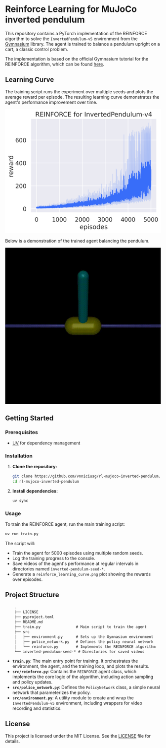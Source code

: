 # Reinforce Learning for MuJoCo inverted pendulum

This repository contains a PyTorch implementation of the REINFORCE algorithm to solve the `InvertedPendulum-v5` environment from the [Gymnasium](https://gymnasium.farama.org/) library. The agent is trained to balance a pendulum upright on a cart, a classic control problem.

The implementation is based on the official Gymnasium tutorial for the REINFORCE algorithm, which can be found [here](https://gymnasium.farama.org/v0.27.0/tutorials/reinforce_invpend_gym_v26/).

## Learning Curve

The training script runs the experiment over multiple seeds and plots the average reward per episode. The resulting learning curve demonstrates the agent's performance improvement over time.

![Learning Curve](assets/reinforce_learning_curve.png)

Below is a demonstration of the trained agent balancing the pendulum.

![Agent Training](assets/reinforce_training.gif)

## Getting Started

### Prerequisites

- [UV](https://docs.astral.sh/uv/getting-started/installation/) for dependency management

### Installation

1.  **Clone the repository:**

    ```bash
    git clone https://github.com/vnniciusg/rl-mujoco-inverted-pendulum.git
    cd rl-mujoco-inverted-pendulum
    ```

2.  **Install dependencies:**

    ```bash
    uv sync
    ```

### Usage

To train the REINFORCE agent, run the main training script:

```bash
uv run train.py
```

The script will:

- Train the agent for 5000 episodes using multiple random seeds.
- Log the training progress to the console.
- Save videos of the agent's performance at regular intervals in directories named `inverted-pendulum-seed-*`.
- Generate a `reinforce_learning_curve.png` plot showing the rewards over episodes.

## Project Structure

```
    .
    ├── LICENSE
    ├── pyproject.toml
    ├── README.md
    ├── train.py                # Main script to train the agent
    ├── src
    │   ├── environment.py      # Sets up the Gymnasium environment
    │   ├── police_network.py   # Defines the policy neural network
    │   └── reinforce.py        # Implements the REINFORCE algorithm
    └── inverted-pendulum-seed-* # Directories for saved videos
```

- **`train.py`**: The main entry point for training. It orchestrates the environment, the agent, and the training loop, and plots the results.
- **`src/reinforce.py`**: Contains the `REINFORCE` agent class, which implements the core logic of the algorithm, including action sampling and policy updates.
- **`src/police_network.py`**: Defines the `PolicyNetwork` class, a simple neural network that parameterizes the policy.
- **`src/environment.py`**: A utility module to create and wrap the `InvertedPendulum-v5` environment, including wrappers for video recording and statistics.

## License

This project is licensed under the MIT License. See the [LICENSE](LICENSE) file for details.
